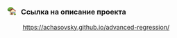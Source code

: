 <!-- ## Комбинирование регрессионного анализа и машинного обучения для повышения интерпретируемости модели -->

<!-- ### Описание проекта
https://achasovsky.github.io/advanced-regression/ -->

<!-- ### [<img src='docs/img/logo-house.png' valign='-0.1em' width='20'>](https://achasovsky.github.io/advanced-regression/) &nbsp; <a href='https://achasovsky.github.io/autoregression-boosting/'>Ссылка на описание проекта</a> -->

### [<img src='docs/img/logo-house.png' valign='-0.1em' width='20'>](https://achasovsky.github.io/advanced-regression/) &nbsp; Ссылка на описание проекта <br>
&nbsp;&nbsp;&nbsp;&nbsp;&nbsp;&nbsp;&nbsp;&nbsp; https://achasovsky.github.io/advanced-regression/
